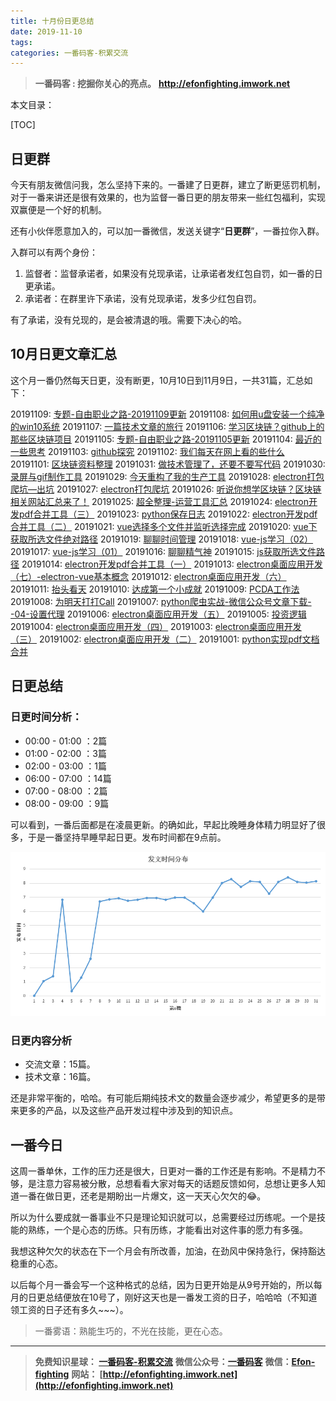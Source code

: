 ```yaml
---
title: 十月份日更总结
date: 2019-11-10
tags: 
categories: 一番码客-积累交流
---
```


> **一番码客 : 挖掘你关心的亮点。**
> **http://efonfighting.imwork.net**

本文目录：

[TOC]

## 日更群

今天有朋友微信问我，怎么坚持下来的。一番建了日更群，建立了断更惩罚机制，对于一番来讲还是很有效果的，也为监督一番日更的朋友带来一些红包福利，实现双赢便是一个好的机制。

还有小伙伴愿意加入的，可以加一番微信，发送关键字“**日更群**”，一番拉你入群。

入群可以有两个身份：

1. 监督者：监督承诺者，如果没有兑现承诺，让承诺者发红包自罚，如一番的日更承诺。
2. 承诺者：在群里许下承诺，没有兑现承诺，发多少红包自罚。

有了承诺，没有兑现的，是会被清退的哦。需要下决心的哈。

<!--more-->

## 10月日更文章汇总

这个月一番仍然每天日更，没有断更，10月10日到11月9日，一共31篇，汇总如下：

20191109: [专题-自由职业之路-20191109更新](http://mp.weixin.qq.com/s?__biz=MjM5MjE4NDEzMg==&mid=2652677470&idx=1&sn=0fbc8bfe0d20180cfc2042dc7ccf6e7f&chksm=bd4227758a35ae633d89a9dcd4f423ca835d1611f89a72675088df0cae9a820f6fdd234adffb&scene=27#wechat_redirect)
20191108: [如何用u盘安装一个纯净的win10系统](http://mp.weixin.qq.com/s?__biz=MjM5MjE4NDEzMg==&mid=2652677464&idx=1&sn=bb3b8f928a9544df5bc4f043563c2681&chksm=bd4227738a35ae650ec159f4497d8d8a3d240ae38a2652c4a535f72046dbb23c3d3c1f6de144&scene=27#wechat_redirect)
20191107: [一篇技术文章的旅行](http://mp.weixin.qq.com/s?__biz=MjM5MjE4NDEzMg==&mid=2652677456&idx=1&sn=34ac91ad6a8f0d88c821744f55c2107a&chksm=bd42277b8a35ae6d4aab77a2829c49daacaa017d8a9dd0c31812ba135ac67bec097f87a54392&scene=27#wechat_redirect)
20191106: [学习区块链？github上的那些区块链项目](http://mp.weixin.qq.com/s?__biz=MjM5MjE4NDEzMg==&mid=2652677446&idx=1&sn=a983b5b2563f17507bfdf831ab549e27&chksm=bd42276d8a35ae7b843c1291c3a1374cfe7146efc05b6764f45993284ab1b8f85896b2480bf3&scene=27#wechat_redirect)
20191105: [专题-自由职业之路-20191105更新](http://mp.weixin.qq.com/s?__biz=MjM5MjE4NDEzMg==&mid=2652677439&idx=1&sn=3fde42bde6cb690b6522fb7ecbad8fe0&chksm=bd4227148a35ae026625a81c59aeece6cbe3ab621158dffbc2d982f4e643fe74bff2391db292&scene=27#wechat_redirect)
20191104: [最近的一些思考](http://mp.weixin.qq.com/s?__biz=MjM5MjE4NDEzMg==&mid=2652677433&idx=1&sn=498845829b911aa56e9ce4c1529ec67e&chksm=bd4227128a35ae04c68ae732b7325ad4f96b487e84968fc86fa68810c1ec6ccb67559230ca54&scene=27#wechat_redirect)
20191103: [github探究](http://mp.weixin.qq.com/s?__biz=MjM5MjE4NDEzMg==&mid=2652677427&idx=1&sn=270826047e4c9fbb58ba5a6409b6516c&chksm=bd4227188a35ae0e39b0e91e38a7e97c7a469eafef50e8efe1ad9794f20de10744ea1a69626d&scene=27#wechat_redirect)
20191102: [我们每天在网上看的些什么](http://mp.weixin.qq.com/s?__biz=MjM5MjE4NDEzMg==&mid=2652677414&idx=1&sn=4e72786f8589be5b31174ea346c4fdb7&chksm=bd42270d8a35ae1b7e2057eb7d7b11dcd2ca1bc15347c118fc482533ff127122ccd2e3cf205c&scene=27#wechat_redirect)
20191101: [区块链资料整理](http://mp.weixin.qq.com/s?__biz=MjM5MjE4NDEzMg==&mid=2652677407&idx=1&sn=8b05c0ab4c8f723c5fca3ec396465950&chksm=bd4227348a35ae220e5da43d3a8a8d99db979b7851505a3b9a350662c10d3f73c2ff8759cac8&scene=27#wechat_redirect)
20191031: [做技术管理了，还要不要写代码](http://mp.weixin.qq.com/s?__biz=MjM5MjE4NDEzMg==&mid=2652677403&idx=1&sn=76233cc33414a097c2e7c92f83fb556d&chksm=bd4227308a35ae2622bfa3c4e4408de44ccc5cefa9bc1fd769a3b136b2953b07b360f18cc737&scene=27#wechat_redirect)
20191030: [录屏与gif制作工具](http://mp.weixin.qq.com/s?__biz=MjM5MjE4NDEzMg==&mid=2652677398&idx=1&sn=f8e7102c63dcb3cb898a5d8a55f7e229&chksm=bd42273d8a35ae2bc0659c278c4bf0d52dcad78c8243f5b9959ae6c91bef9ab31f6d08402a0d&scene=27#wechat_redirect)
20191029: [今天重构了我的生产工具](http://mp.weixin.qq.com/s?__biz=MjM5MjE4NDEzMg==&mid=2652677387&idx=1&sn=402f19eeedc65bb58f2954ef26b13ad2&chksm=bd4227208a35ae36146d08a7d7268ada222fe6545d2122f50e863f24cf4c1a5a339dbfa3c85d&scene=27#wechat_redirect)
20191028: [electron打包爬坑—出坑](http://mp.weixin.qq.com/s?__biz=MjM5MjE4NDEzMg==&mid=2652677382&idx=1&sn=25a748664b101db95d097e5267314bab&chksm=bd42272d8a35ae3bc31a9d1766ad07f9d12682973e0baaca154880a47e072478fcad190fed97&scene=27#wechat_redirect)
20191027: [electron打包爬坑](http://mp.weixin.qq.com/s?__biz=MjM5MjE4NDEzMg==&mid=2652677376&idx=1&sn=b89ef665dfbc002ae7944862744a41cd&chksm=bd42272b8a35ae3d03e9cd7402eaf9b6a93acd60f1e93de9f99bda465652dad292b7c12058ad&scene=27#wechat_redirect)
20191026: [听说你想学区块链？区块链相关网站汇总来了！](http://mp.weixin.qq.com/s?__biz=MjM5MjE4NDEzMg==&mid=2652677369&idx=1&sn=f5849903c4b8886ca9c5db3053d09ec8&chksm=bd4226d28a35afc4d9ee9fbad89fc98835822ff829c65feacd414ce1868f71ddd2f578715654&scene=27#wechat_redirect)
20191025: [超全整理-运营工具汇总](http://mp.weixin.qq.com/s?__biz=MjM5MjE4NDEzMg==&mid=2652677342&idx=1&sn=e42b070191c4d4ded1b38b1084284b1a&chksm=bd4226f58a35afe3b5b6d7d6ad1ba4954b5b4b491a1315d02b8f2cf78d3f27654b8d6ad0892f&scene=27#wechat_redirect)
20191024: [electron开发pdf合并工具（三）](http://mp.weixin.qq.com/s?__biz=MjM5MjE4NDEzMg==&mid=2652677338&idx=1&sn=c323fab005d83fffa8a0a1f5b6447d13&chksm=bd4226f18a35afe7a4edc6b96aad6d7f3dbb0b06516df4e6289ff0185f928862d3f759d76b81&scene=27#wechat_redirect)
20191023: [python保存日志](http://mp.weixin.qq.com/s?__biz=MjM5MjE4NDEzMg==&mid=2652677333&idx=1&sn=49904a500cd3913df037e8fc8ce7ba22&chksm=bd4226fe8a35afe8682ef76ea82587cfa36bba388aa1b49e790ba79b06ebb64f30aba0bbe058&scene=27#wechat_redirect)
20191022: [electron开发pdf合并工具（二）](http://mp.weixin.qq.com/s?__biz=MjM5MjE4NDEzMg==&mid=2652677328&idx=1&sn=c9b1c0a00bd1c716cefad5f541347c73&chksm=bd4226fb8a35afedcbc3a9f8be9c16821161eb25bfac8373fd7c5daf2ea93f059cdff6a58b12&scene=27#wechat_redirect)
20191021: [vue选择多个文件并监听选择完成](http://mp.weixin.qq.com/s?__biz=MjM5MjE4NDEzMg==&mid=2652677322&idx=1&sn=5cb7e2ba076ed683b5423e5debe7dcc6&chksm=bd4226e18a35aff7a3656ff190719d302aed4d6e12510fc001a7bf0412d80983b2f665a08b34&scene=27#wechat_redirect)
20191020: [vue下获取所选文件绝对路径](http://mp.weixin.qq.com/s?__biz=MjM5MjE4NDEzMg==&mid=2652677317&idx=1&sn=676abd4ce59965542a55cb54fe88ff42&chksm=bd4226ee8a35aff8174cb5559f9ea3c9398fad893d27f48675c474ba77abd63c7f6ff5a3e4c8&scene=27#wechat_redirect)
20191019: [聊聊时间管理](http://mp.weixin.qq.com/s?__biz=MjM5MjE4NDEzMg==&mid=2652677310&idx=1&sn=abaa2301db8e0f1dd0aabe77fe5834db&chksm=bd4226958a35af8361ac39704cf8a4402bdb21a214dbfd5f65d073b57a446ec77586f9c315fa&scene=27#wechat_redirect)
20191018: [vue-js学习（02）](http://mp.weixin.qq.com/s?__biz=MjM5MjE4NDEzMg==&mid=2652677305&idx=1&sn=a658d5c21b159681a967dc16cb5dccc1&chksm=bd4226928a35af84c0b6f90dcbfc4c3a60be6c7f5a47714044d331fe56984d046a26b21f2780&scene=27#wechat_redirect)
20191017: [vue-js学习（01）](http://mp.weixin.qq.com/s?__biz=MjM5MjE4NDEzMg==&mid=2652677297&idx=1&sn=1e7097c6a9f79bf3db492b5d6c46b166&chksm=bd42269a8a35af8c32679adfb0df6b8e9b5a46e5f9ab79855a73383815db80a8a10e76da458b&scene=27#wechat_redirect)
20191016: [聊聊精气神](http://mp.weixin.qq.com/s?__biz=MjM5MjE4NDEzMg==&mid=2652677290&idx=1&sn=7c446e20cd19cd57dbd7c7aa982ab613&chksm=bd4226818a35af978a1ae0c165c83cd09c1248b50f6f6357f10d9c1fe0d7590e46ec6336858d&scene=27#wechat_redirect)
20191015: [js获取所选文件路径](http://mp.weixin.qq.com/s?__biz=MjM5MjE4NDEzMg==&mid=2652677286&idx=1&sn=b402691403a7ad26e839d21a621c36b8&chksm=bd42268d8a35af9b3b62995cf570a6de1917bc54b1051bf5f272f4bea220ac4234bba2b7e6c7&scene=27#wechat_redirect)
20191014: [electron开发pdf合并工具（一）](http://mp.weixin.qq.com/s?__biz=MjM5MjE4NDEzMg==&mid=2652677280&idx=1&sn=48dbeb4542055a93a914ad0ae4652b88&chksm=bd42268b8a35af9d67ea6b84055a1af06ad0172cea99a0c25cd8d68f03f1c5db7e7e05834567&scene=27#wechat_redirect)
20191013: [electron桌面应用开发（七）-electron-vue基本概念](http://mp.weixin.qq.com/s?__biz=MjM5MjE4NDEzMg==&mid=2652677275&idx=1&sn=fd05143af317687a2394eaa2904c7899&chksm=bd4226b08a35afa63e52b3edca37c77b73f85d60203d8221f713b0b330e1effe92cb6f9f2a65&scene=27#wechat_redirect)
20191012: [electron桌面应用开发（六）](http://mp.weixin.qq.com/s?__biz=MjM5MjE4NDEzMg==&mid=2652677270&idx=1&sn=5f5b55f4aaab8759d29553fea0586e35&chksm=bd4226bd8a35afabacdb81334ba3e12283ce23a06fc3a762f215acf5adb5c805d6da6aaa541f&scene=27#wechat_redirect)
20191011: [抬头看天](http://mp.weixin.qq.com/s?__biz=MjM5MjE4NDEzMg==&mid=2652677264&idx=1&sn=808f99adfc17d754d38f83a187ae0373&chksm=bd4226bb8a35afad76891b694a60a3a866f72d61faf152b7f6344020159fab153a363c3e9735&scene=27#wechat_redirect)
20191010: [达成第一个小成就](http://mp.weixin.qq.com/s?__biz=MjM5MjE4NDEzMg==&mid=2652677257&idx=1&sn=e5991af893ad1c16bcca8898eaba4fb0&chksm=bd4226a28a35afb4bef7f3afa974d4aa1becceae9215ee1ab3959b08010e882ee14c803049b8&scene=27#wechat_redirect)
20191009: [PCDA工作法](http://mp.weixin.qq.com/s?__biz=MjM5MjE4NDEzMg==&mid=2652677251&idx=1&sn=4cdc61326d6368bf8c243a06dbed9977&chksm=bd4226a88a35afbe86552a805f7f0917b62d9611a2b3ce0b856f38fc0f856d447ee494c47001&scene=27#wechat_redirect)
20191008: [为明天打打Call](http://mp.weixin.qq.com/s?__biz=MjM5MjE4NDEzMg==&mid=2652677247&idx=1&sn=a0f6aca292bb3045648dcf7b97d0551e&chksm=bd4226548a35af421ec1722b57dcfb3458172ba348e99a8e10a110b1d6f0a9e3c0f6da56a35a&scene=27#wechat_redirect)
20191007: [python爬虫实战-微信公众号文章下载--04-设置代理](http://mp.weixin.qq.com/s?__biz=MjM5MjE4NDEzMg==&mid=2652677234&idx=1&sn=08f3ab0b945caf5e41a3edf1268a0681&chksm=bd4226598a35af4f9e0cc67a4b170198493f433433a4a6896ee21d2af16342c7319323b43e62&scene=27#wechat_redirect)
20191006: [electron桌面应用开发（五）](http://mp.weixin.qq.com/s?__biz=MjM5MjE4NDEzMg==&mid=2652677230&idx=1&sn=24532a14234a756dd2b695012d1ad0d0&chksm=bd4226458a35af532b8b02e77c4537b52a08833b8c818c58a9947f0a380735e1f5943401e642&scene=27#wechat_redirect)
20191005: [投资逻辑](http://mp.weixin.qq.com/s?__biz=MjM5MjE4NDEzMg==&mid=2652677225&idx=1&sn=fcfe71ceaf3fcede75628bef3cc0d0f2&chksm=bd4226428a35af54e5fc98b3249d2dadec722056ac67fd925a409e07762e882960775ae1cd55&scene=27#wechat_redirect)
20191004: [electron桌面应用开发（四）](http://mp.weixin.qq.com/s?__biz=MjM5MjE4NDEzMg==&mid=2652677221&idx=1&sn=41b1c99281f99153185cc48584431b6f&chksm=bd42264e8a35af585b0bc0a76a62881b247f7e933f83a09da470f76227578045c5f35e229811&scene=27#wechat_redirect)
20191003: [electron桌面应用开发（三）](http://mp.weixin.qq.com/s?__biz=MjM5MjE4NDEzMg==&mid=2652677215&idx=1&sn=d21773f4fb80b5f93b79b9be1dc5b8b9&chksm=bd4226748a35af62033092cb53a3055c5c6759acd84de4c321f5e17f04e1596588a347e87a69&scene=27#wechat_redirect)
20191002: [electron桌面应用开发（二）](http://mp.weixin.qq.com/s?__biz=MjM5MjE4NDEzMg==&mid=2652677211&idx=1&sn=98c758d032a7a6bf63c4f817f66dde02&chksm=bd4226708a35af666747459728bd019c99d85b6310bb81280564a440f37156cea6a83ee68f10&scene=27#wechat_redirect)
20191001: [python实现pdf文档合并](http://mp.weixin.qq.com/s?__biz=MjM5MjE4NDEzMg==&mid=2652677204&idx=1&sn=2515af4c01f9397397627c52113185a3&chksm=bd42267f8a35af69d354ecc231c8f2f5144c8f47b233b9dc60d90b67b19e4a664148f1ec8622&scene=27#wechat_redirect)

## 日更总结

### 日更时间分析：

* 00:00 - 01:00 ：2篇
* 01:00 - 02:00 ：3篇
* 02:00 - 03:00 ：1篇
* 06:00 - 07:00 ：14篇
* 07:00 - 08:00 ：2篇
* 08:00 - 09:00 ：9篇

可以看到，一番后面都是在凌晨更新。的确如此，早起比晚睡身体精力明显好了很多，于是一番坚持早睡早起日更。发布时间都在9点前。

![](2019-11-10-一番码客：10月日更总结/01.png)

### 日更内容分析

* 交流文章：15篇。
* 技术文章：16篇。

还是非常平衡的，哈哈。有可能后期纯技术文的数量会逐步减少，希望更多的是带来更多的产品，以及这些产品开发过程中涉及到的知识点。

## 一番今日

这周一番单休，工作的压力还是很大，日更对一番的工作还是有影响。不是精力不够，是注意力容易被分散，总想看看大家对每天的话题反馈如何，总想让更多人知道一番在做日更，还老是期盼出一片爆文，这一天天心欠欠的😂。

所以为什么要成就一番事业不只是理论知识就可以，总需要经过历练呢。一个是技能的熟练，一个是心态的历练。只有历练，才能看出对这件事的愿力有多强。

我想这种欠欠的状态在下一个月会有所改善，加油，在劲风中保持急行，保持豁达稳重的心态。

以后每个月一番会写一个这种格式的总结，因为日更开始是从9号开始的，所以每月的日更总结便放在10号了，刚好这天也是一番发工资的日子，哈哈哈（不知道领工资的日子还有多久~~~）。

> 一番雾语：熟能生巧的，不光在技能，更在心态。

------------

> **免费知识星球： [一番码客-积累交流](http://efonfighting.imwork.net/efonmark-blog/%E7%AE%80%E4%BB%8B/zhishixingqiu1.png)**
> **微信公众号：[一番码客](http://efonfighting.imwork.net/efonmark-blog/%E7%AE%80%E4%BB%8B/guanzhu_1.jpg)**
> **微信：[Efon-fighting](http://efonfighting.imwork.net/efonmark-blog/%E7%AE%80%E4%BB%8B/weixin.jpg)**
> **网站： [http://efonfighting.imwork.net](http://efonfighting.imwork.net)**